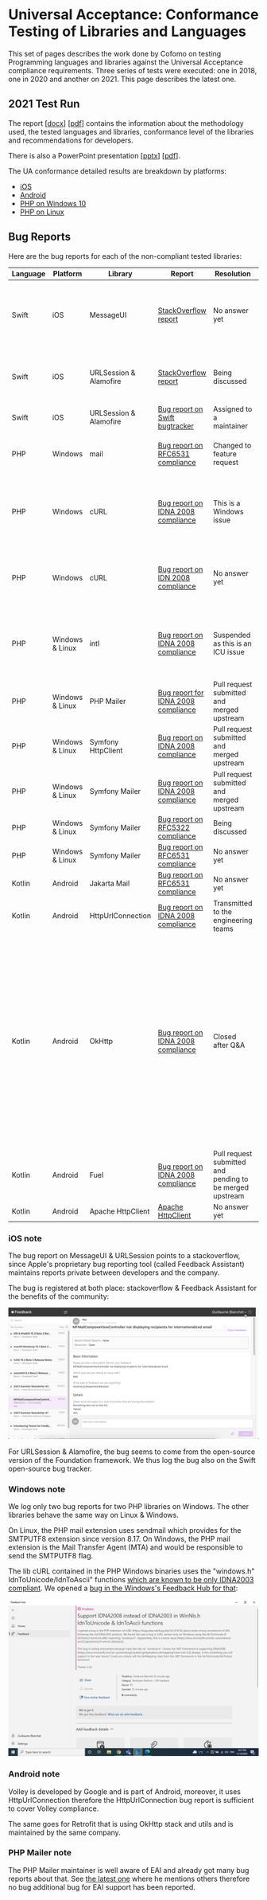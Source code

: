 # Universal Acceptance: Conformance Testing of Libraries and Languages

This set of pages describes the work done by Cofomo on testing Programming languages and libraries against the Universal Acceptance compliance requirements. 
Three series of tests were executed: one in 2018, one in 2020 and another on 2021. 
This page describes the latest one.

## 2021 Test Run

The report \[[docx](./UA-language-testing-20211208.docx)\] \[[pdf](./UA-language-testing-20211208.pdf)\] contains the information about the methodology used, the tested languages and libraries, conformance level of the libraries and recommendations for developers.

There is also a PowerPoint presentation \[[pptx](./UA-language-testing-20220105.pptx)\] \[[pdf](./UA-language-testing-20220105.pdf)\].

The UA conformance detailed results are breakdown by platforms:

 - [iOS](./ios-test-results.html)
 - [Android](./android-test-results.html)
 - [PHP on Windows 10](./windows-test-results.html)
 - [PHP on Linux](./php-linux-test-results.html)

## Bug Reports

Here are the bug reports for each of the non-compliant tested libraries:

| Language | Platform | Library | Report | Resolution | Notes |
|---|---|---|---|---|---|
| Swift | iOS | MessageUI | [StackOverflow report](https://stackoverflow.com/questions/69213585/mfmailcomposeviewcontroller-not-displaying-recipients-for-internationalized-emai) | No answer yet | Bug has been reported on Apple's bug reporting tool but link is private. See [iOS note below](#ios-note) |
| Swift | iOS | URLSession & Alamofire | [StackOverflow report](https://stackoverflow.com/questions/69945768/swift-url-returns-nil-when-the-url-contains-an-internationalized-domain-name-id) | Being discussed | Bug has been reported on Apple's bug reporting tool but link is private |
| Swift | iOS | URLSession & Alamofire | [Bug report on Swift bugtracker](https://bugs.swift.org/browse/SR-15487) | Assigned to a maintainer | |
| PHP | Windows | mail | [Bug report on RFC6531 compliance](https://bugs.php.net/bug.php?id=81615) | Changed to feature request | There is very few chances that it would be implemented |
| PHP | Windows | cURL | [Bug report on IDNA 2008 compliance](https://bugs.php.net/bug.php?id=81616) | This is a Windows issue | The library used for IDN conversions is a windows version that is only IDNA2003 compliant |
| PHP | Windows | cURL | [Bug report on IDN 2008 compliance](https://aka.ms/AAeuxwu) | No answer yet | Windows feedback hub report, as PHP maintainers stated that the issue came from Windows |
| PHP | Windows & Linux | intl | [Bug report on IDNA 2008 compliance](https://bugs.php.net/bug.php?id=81628) | Suspended as this is an ICU issue | Unicode ICU library implements IDNA2008 according to UTS #46, see their [documentation](https://unicode-org.github.io/icu-docs/apidoc/dev/icu4c/uidna_8h.html#details) |
| PHP | Windows & Linux | PHP Mailer  | [Bug report for IDNA 2008 compliance](https://github.com/PHPMailer/PHPMailer/issues/2563) | Pull request submitted and merged upstream | |
| PHP | Windows & Linux | Symfony HttpClient  | [Bug report on IDNA 2008 compliance](https://github.com/symfony/symfony/issues/44091) | Pull request submitted and merged upstream | |
| PHP | Windows & Linux | Symfony Mailer  | [Bug report on IDNA 2008 compliance](https://github.com/symfony/symfony/issues/44092) | Pull request submitted and merged upstream | |
| PHP | Windows & Linux | Symfony Mailer  | [Bug report on RFC5322 compliance](https://github.com/symfony/symfony/issues/44094) | Being discussed | |
| PHP | Windows & Linux | Symfony Mailer  | [Bug report on RFC6531 compliance](https://github.com/symfony/symfony/issues/44136) | No answer yet | |
| Kotlin | Android | Jakarta Mail | [Bug report on RFC6531 compliance](https://github.com/eclipse-ee4j/mail/issues/589) | No answer yet | |
| Kotlin | Android | HttpUrlConnection | [Bug report on IDNA 2008 compliance](https://issuetracker.google.com/issues/206015971) | Transmitted to the engineering teams | |
| Kotlin | Android | OkHttp | [Bug report on IDNA 2008 compliance](https://github.com/square/okhttp/issues/6910) | Closed after Q&A | Maintainer closed it "as the strictness of IDNA 2008 is likely to cause more visible issues than this solves, particularly as this isn't uniformly supported or implemented by clients and servers". While major actor in the industry will stick to IDNA 2003 (e.g. Chrome browser) this is not likely to change. |
| Kotlin | Android | Fuel | [Bug report on IDNA 2008 compliance](https://github.com/kittinunf/fuel/issues/819) | Pull request submitted and pending to be merged upstream | |
| Kotlin | Android | Apache HttpClient | [Apache HttpClient](https://issues.apache.org/jira/browse/HTTPCLIENT-2185) | No answer yet | |


### iOS note

The bug report on MessageUI & URLSession points to a stackoverflow, since Apple's proprietary bug reporting tool (called Feedback Assistant) maintains reports private
between developers and the company. 

The bug is registered at both place: stackoverflow & Feedback Assistant for the benefits of the community:

![Feedback Assistant's screenshot](messageui_bug_report.png)

For URLSession & Alamofire, the bug seems to come from the open-source version of the Foundation framework. 
We thus log the bug also on the Swift open-source bug tracker.


### Windows note

We log only two bug reports for two PHP libraries on Windows. The other libraries behave the same way on Linux & Windows. 

On Linux, the PHP mail extension uses sendmail which provides for the SMTPUTF8 extension since version 8.17. On Windows, the PHP mail extension is the Mail Transfer Agent (MTA) and would be responsible to send the SMTPUTF8 flag. 

The lib cURL contained in the PHP Windows binaries uses the "windows.h" IdnToUnicode/IdnToAscii" functions [which are known to be only IDNA2003 compliant](https://docs.microsoft.com/en-us/windows/win32/api/winnls/nf-winnls-idntounicode). We opened a [bug in the Windows's Feedback Hub for that](https://aka.ms/AAeuxwu):

![Feedback Hub's screenshot](windows-report.png)

### Android note

Volley is developed by Google and is part of Android, moreover, it uses HttpUrlConnection therefore the HttpUrlConnection
bug report is sufficient to cover Volley compliance.

The same goes for Retrofit that is using OkHttp stack and utils and is maintained by the same company.

### PHP Mailer note

The PHP Mailer maintainer is well aware of EAI and already got many bug reports about that. See [the latest one](https://github.com/PHPMailer/PHPMailer/issues/1440) where he mentions others therefore no bug additional bug for EAI support has been reported.
